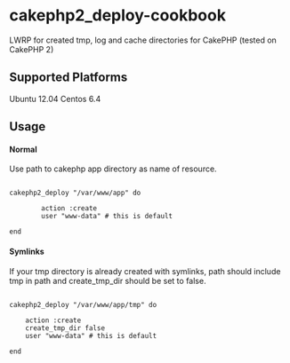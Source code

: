# cakephp2_deploy-cookbook

LWRP for created tmp, log and cache directories for CakePHP (tested on CakePHP 2)


## Supported Platforms

Ubuntu 12.04
Centos 6.4


## Usage

#### Normal

Use path to cakephp app directory as name of resource.

```

cakephp2_deploy "/var/www/app" do

        action :create
        user "www-data" # this is default 

end

```

#### Symlinks

If your tmp directory is already created with symlinks, path should include tmp in path and create_tmp_dir should be set to false.

```

cakephp2_deploy "/var/www/app/tmp" do

	action :create
    create_tmp_dir false 
    user "www-data" # this is default

end

```



